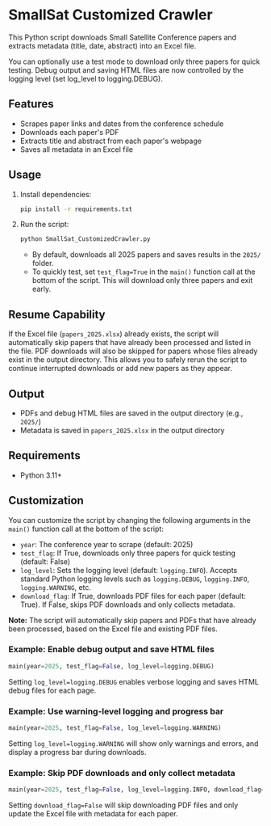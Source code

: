 # SmallSat Customized Crawler

This Python script downloads Small Satellite Conference papers and extracts metadata (title, date, abstract) into an Excel file.

You can optionally use a test mode to download only three papers for quick testing. Debug output and saving HTML files are now controlled by the logging level (set log_level to logging.DEBUG).

## Features

- Scrapes paper links and dates from the conference schedule
- Downloads each paper's PDF
- Extracts title and abstract from each paper's webpage
- Saves all metadata in an Excel file

## Usage

1. Install dependencies:
   ```cmd
   pip install -r requirements.txt
   ```
2. Run the script:
   ```cmd
   python SmallSat_CustomizedCrawler.py
   ```
   - By default, downloads all 2025 papers and saves results in the `2025/` folder.
   - To quickly test, set `test_flag=True` in the `main()` function call at the bottom of the script. This will download only three papers and exit early.

## Resume Capability

If the Excel file (`papers_2025.xlsx`) already exists, the script will automatically skip papers that have already been processed and listed in the file. PDF downloads will also be skipped for papers whose files already exist in the output directory. This allows you to safely rerun the script to continue interrupted downloads or add new papers as they appear.

## Output

- PDFs and debug HTML files are saved in the output directory (e.g., `2025/`)
- Metadata is saved in `papers_2025.xlsx` in the output directory

## Requirements

- Python 3.11+

## Customization

You can customize the script by changing the following arguments in the `main()` function call at the bottom of the script:

- `year`: The conference year to scrape (default: 2025)
- `test_flag`: If True, downloads only three papers for quick testing (default: False)
- `log_level`: Sets the logging level (default: `logging.INFO`). Accepts standard Python logging levels such as `logging.DEBUG`, `logging.INFO`, `logging.WARNING`, etc.
- `download_flag`: If True, downloads PDF files for each paper (default: True). If False, skips PDF downloads and only collects metadata.

**Note:** The script will automatically skip papers and PDFs that have already been processed, based on the Excel file and existing PDF files.

### Example: Enable debug output and save HTML files

```python
main(year=2025, test_flag=False, log_level=logging.DEBUG)
```

Setting `log_level=logging.DEBUG` enables verbose logging and saves HTML debug files for each page.

### Example: Use warning-level logging and progress bar

```python
main(year=2025, test_flag=False, log_level=logging.WARNING)
```

Setting `log_level=logging.WARNING` will show only warnings and errors, and display a progress bar during downloads.

### Example: Skip PDF downloads and only collect metadata

```python
main(year=2025, test_flag=False, log_level=logging.INFO, download_flag=False)
```

Setting `download_flag=False` will skip downloading PDF files and only update the Excel file with metadata for each paper.
